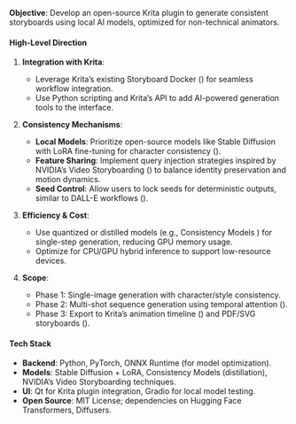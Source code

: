 **Objective**: Develop an open-source Krita plugin to generate consistent storyboards using local AI models, optimized for non-technical animators.  

#### **High-Level Direction**  
1. **Integration with Krita**:  
   - Leverage Krita’s existing Storyboard Docker () for seamless workflow integration.  
   - Use Python scripting and Krita’s API to add AI-powered generation tools to the interface.  

2. **Consistency Mechanisms**:  
   - **Local Models**: Prioritize open-source models like Stable Diffusion with LoRA fine-tuning for character consistency ().  
   - **Feature Sharing**: Implement query injection strategies inspired by NVIDIA’s Video Storyboarding () to balance identity preservation and motion dynamics.  
   - **Seed Control**: Allow users to lock seeds for deterministic outputs, similar to DALL-E workflows ().  

3. **Efficiency & Cost**:  
   - Use quantized or distilled models (e.g., Consistency Models ) for single-step generation, reducing GPU memory usage.  
   - Optimize for CPU/GPU hybrid inference to support low-resource devices.  

4. **Scope**:  
   - Phase 1: Single-image generation with character/style consistency.  
   - Phase 2: Multi-shot sequence generation using temporal attention ().  
   - Phase 3: Export to Krita’s animation timeline () and PDF/SVG storyboards ().  

#### **Tech Stack**  
- **Backend**: Python, PyTorch, ONNX Runtime (for model optimization).  
- **Models**: Stable Diffusion + LoRA, Consistency Models (distillation), NVIDIA’s Video Storyboarding techniques.  
- **UI**: Qt for Krita plugin integration, Gradio for local model testing.  
- **Open Source**: MIT License; dependencies on Hugging Face Transformers, Diffusers.  
